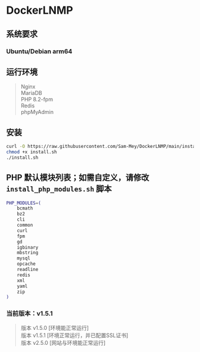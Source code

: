 # DockerLNMP

## 系统要求

### Ubuntu/Debian arm64

## 运行环境

> Nginx  
> MariaDB  
> PHP 8.2-fpm  
> Redis  
> phpMyAdmin

## 安装

```bash
curl -O https://raw.githubusercontent.com/Sam-Mey/DockerLNMP/main/install.sh
chmod +x install.sh
./install.sh
```

## PHP 默认模块列表；如需自定义，请修改 `install_php_modules.sh` 脚本

```bash
PHP_MODULES=(
    bcmath
    bz2
    cli
    common
    curl
    fpm
    gd
    igbinary
    mbstring
    mysql
    opcache
    readline
    redis
    xml
    yaml
    zip
)
```

### 当前版本：v1.5.1

> 版本 v1.5.0 [环境能正常运行]  
> 版本 v1.5.1 [环境正常运行，并已配置SSL证书]  
> 版本 v2.5.0 [网站与环境能正常运行]
